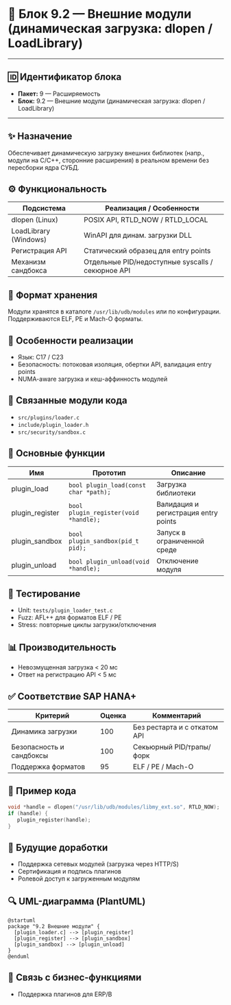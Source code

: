 # 🧱 Блок 9.2 — Внешние модули (динамическая загрузка: dlopen / LoadLibrary)

---

## 🆔 Идентификатор блока

* **Пакет:** 9 — Расширяемость
* **Блок:** 9.2 — Внешние модули (динамическая загрузка: dlopen / LoadLibrary)

---

## ✨ Назначение

Обеспечивает динамическую загрузку внешних библиотек (напр., модули на C/C++, сторонние расширения) в реальном времени без пересборки ядра СУБД.

## ⚙️ Функциональность

| Подсистема            | Реализация / Особенности                          |
| --------------------- | ------------------------------------------------- |
| dlopen (Linux)        | POSIX API, RTLD\_NOW / RTLD\_LOCAL                |
| LoadLibrary (Windows) | WinAPI для динам. загрузки DLL                    |
| Регистрация API       | Статический образец для entry points              |
| Механизм сандбокса    | Отдельные PID/недоступные syscalls / секюрное API |

## 📂 Формат хранения

Модули хранятся в каталоге `/usr/lib/udb/modules` или по конфигурации. Поддерживаются ELF, PE и Mach-O форматы.

## 🧠 Особенности реализации

* Язык: C17 / C23
* Безопасность: потоковая изоляция, обертки API, валидация entry points
* NUMA-aware загрузка и кеш-аффинность модулей

## 📁 Связанные модули кода

* `src/plugins/loader.c`
* `include/plugin_loader.h`
* `src/security/sandbox.c`

## 🔧 Основные функции

| Имя              | Прототип                              | Описание                             |
| ---------------- | ------------------------------------- | ------------------------------------ |
| plugin\_load     | `bool plugin_load(const char *path);` | Загрузка библиотеки                  |
| plugin\_register | `bool plugin_register(void *handle);` | Валидация и регистрация entry points |
| plugin\_sandbox  | `bool plugin_sandbox(pid_t pid);`     | Запуск в ограниченной среде          |
| plugin\_unload   | `bool plugin_unload(void *handle);`   | Отключение модуля                    |

## 🔮 Тестирование

* Unit: `tests/plugin_loader_test.c`
* Fuzz: AFL++ для форматов ELF / PE
* Stress: повторные циклы загрузки/отключения

## 📊 Производительность

* Невозмущенная загрузка < 20 мс
* Ответ на регистрацию API < 5 мс

## ✅ Соответствие SAP HANA+

| Критерий                 | Оценка | Комментарий                  |
| ------------------------ | ------ | ---------------------------- |
| Динамика загрузки        | 100    | Без рестарта и с откатом API |
| Безопасность и сандбоксы | 100    | Секьюрный PID/трапы/форк     |
| Поддержка форматов       | 95     | ELF / PE / Mach-O            |

## 📌 Пример кода

```c
void *handle = dlopen("/usr/lib/udb/modules/libmy_ext.so", RTLD_NOW);
if (handle) {
   plugin_register(handle);
}
```

## 🧰 Будущие доработки

* Поддержка сетевых модулей (загрузка через HTTP/S)
* Сертификация и подпись плагинов
* Ролевой доступ к загруженным модулям

## 🔍 UML-диаграмма (PlantUML)

```plantuml
@startuml
package "9.2 Внешние модули" {
  [plugin_loader.c] --> [plugin_register]
  [plugin_register] --> [plugin_sandbox]
  [plugin_sandbox] --> [plugin_unload]
}
@enduml
```

## 📄 Связь с бизнес-функциями

* Поддержка плагинов для ERP/В

